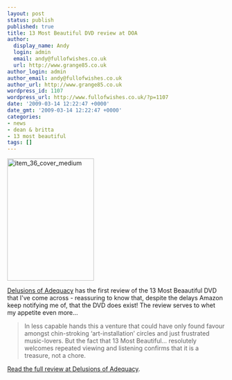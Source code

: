 ```yaml
---
layout: post
status: publish
published: true
title: 13 Most Beautiful DVD review at DOA
author:
  display_name: Andy
  login: admin
  email: andy@fullofwishes.co.uk
  url: http://www.grange85.co.uk
author_login: admin
author_email: andy@fullofwishes.co.uk
author_url: http://www.grange85.co.uk
wordpress_id: 1107
wordpress_url: http://www.fullofwishes.co.uk/?p=1107
date: '2009-03-14 12:22:47 +0000'
date_gmt: '2009-03-14 12:22:47 +0000'
categories:
- news
- dean & britta
- 13 most beautiful
tags: []
---
```

<div class="imagebox-a"><img src="http://www.fullofwishes.co.uk/wp/wp-content/uploads/2008/10/item_36_cover_medium.jpg" alt="item_36_cover_medium" title="item_36_cover_medium" width="200" height="282" class="alignnone size-full wp-image-894" /></div>
<p><a href="http://www.adequacy.net/2009/03/flipsides-otherwise-fao-16/">Delusions of Adequacy</a> has the first review of the 13 Most Beaautiful DVD that I've come across - reassuring to know that, despite the delays Amazon keep notifying me of, that the DVD does exist! The review serves to whet my appetite even more...</p>
<blockquote><p>In less capable hands this a venture that could have only found favour amongst chin-stroking ‘art-installation’ circles and just frustrated music-lovers.  But the fact that 13 Most Beautiful… resolutely welcomes repeated viewing and listening confirms that it is a treasure, not a chore. </p></blockquote>
<p><a href="http://www.adequacy.net/2009/03/flipsides-otherwise-fao-16/">Read the full review at Delusions of Adequacy</a>.</p>
